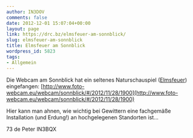 ```yaml
---
author: IN3DOV
comments: false
date: 2012-12-01 15:07:04+00:00
layout: page
link: https://drc.bz/elmsfeuer-am-sonnblick/
slug: elmsfeuer-am-sonnblick
title: Elmsfeuer am Sonnblick
wordpress_id: 5823
tags:
- Allgemein
---
```


Die Webcam am Sonnblick hat ein seltenes Naturschauspiel ([Elmsfeuer](http://de.wikipedia.org/wiki/Elmsfeuer)) eingefangen: [http://www.foto-webcam.eu/webcam/sonnblick/#/2012/11/28/1900](http://www.foto-webcam.eu/webcam/sonnblick/#/2012/11/28/1900)

Hier kann man ahnen, wie wichtig bei Gewittern eine fachgemäße Installation (und Erdung!) an hochgelegenen Standorten ist...

73 de Peter IN3BQX
